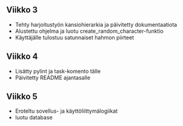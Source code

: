 ## Viikko 3

- Tehty harjoitustyön kansiohierarkia ja päivitetty dokumentaatiota
- Alustettu ohjelma ja luotu create_random_character-funktio
- Käyttäjälle tulostuu satunnaiset hahmon piirteet

## Viikko 4

- Lisätty pylint ja task-komento tälle
- Päivitetty README ajantasalle

## Viikko 5

- Eroteltu sovellus- ja käyttöliittymälogiikat
- luotu database 
